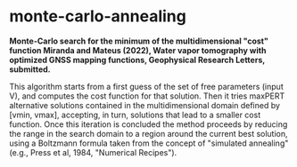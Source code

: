 # monte-carlo-annealing
**Monte-Carlo search for the minimum of the multidimensional "cost" function
Miranda and Mateus (2022), Water vapor tomography with optimized GNSS mapping functions,
Geophysical Research Letters, submitted.**

This algorithm starts from a first guess of the set of free parameters (input V),
and computes the cost function for that solution. Then it tries maxPERT alternative 
solutions contained in the multidimensional domain defined by [vmin, vmax], accepting, 
in turn, solutions that lead to a smaller cost function. Once this iteration 
is concluded the method proceeds by reducing the range in the search domain to a region 
around the current best solution, using a Boltzmann formula taken from the
concept of "simulated annealing" (e.g., Press et al, 1984, "Numerical Recipes").


